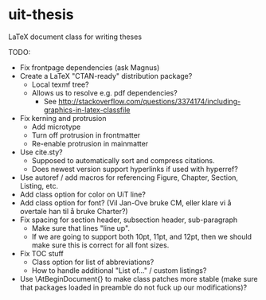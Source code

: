 uit-thesis
==========

LaTeX document class for writing theses


TODO:
 - Fix frontpage dependencies (ask Magnus)
 - Create a LaTeX "CTAN-ready" distribution package?
   - Local texmf tree?
   - Allows us to resolve e.g. pdf dependencies?
     - See http://stackoverflow.com/questions/3374174/including-graphics-in-latex-classfile
 - Fix kerning and protrusion
   - Add microtype
   - Turn off protrusion in frontmatter
   - Re-enable protrusion in mainmatter
 - Use cite.sty?
   - Supposed to automatically sort and compress citations.
   - Does newest version support hyperlinks if used with hyperref?
 - Use autoref / add macros for referencing Figure, Chapter, Section, Listing, etc.
 - Add class option for color on UiT line?
 - Add class option for font? (Vil Jan-Ove bruke CM, eller klare vi å overtale han til å bruke Charter?)
 - Fix spacing for section header, subsection header, sub-paragraph
   - Make sure that lines "line up".
   - If we are going to support both 10pt, 11pt, and 12pt, then we should make sure this is correct for all font sizes.
 - Fix TOC stuff
   - Class option for list of abbreviations?
   - How to handle additional "List of..." / custom listings?
 - Use \AtBeginDocument{} to make class patches more stable (make sure that packages loaded in preamble do not fuck up our modifications)?
